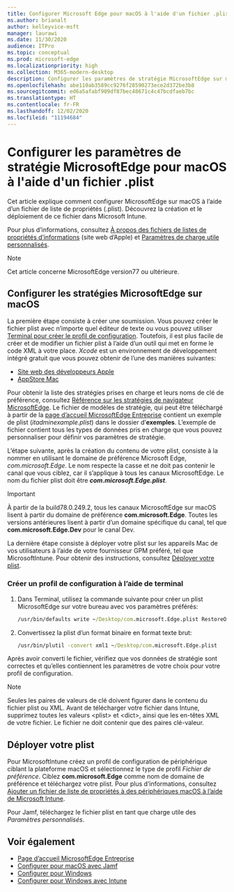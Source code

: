 ```yaml
---
title: Configurer Microsoft Edge pour macOS à l'aide d'un fichier .plist
ms.author: brianalt
author: kelleyvice-msft
manager: laurawi
ms.date: 11/30/2020
audience: ITPro
ms.topic: conceptual
ms.prod: microsoft-edge
ms.localizationpriority: high
ms.collection: M365-modern-desktop
description: Configurer les paramètres de stratégie MicrosoftEdge sur macOS à l'aide d'un fichier .plist
ms.openlocfilehash: abe110ab3589cc9276f28590273ece2d372be3b8
ms.sourcegitcommit: ed6a5afabf909df87bec48671c4c47bcdfaeb7bc
ms.translationtype: HT
ms.contentlocale: fr-FR
ms.lasthandoff: 12/02/2020
ms.locfileid: "11194684"
---
```

# Configurer les paramètres de stratégie MicrosoftEdge pour macOS à l'aide d'un fichier .plist

Cet article explique comment configurer MicrosoftEdge sur macOS à l’aide d’un fichier de liste de propriétés (.plist). Découvrez la création et le déploiement de ce fichier dans Microsoft Intune.

Pour plus d’informations, consultez [À propos des fichiers de listes de propriétés d’informations](https://developer.apple.com/library/archive/documentation/General/Reference/InfoPlistKeyReference/Articles/AboutInformationPropertyListFiles.html) (site web d’Apple) et [Paramètres de charge utile personnalisés](https://support.apple.com/guide/mdm/custom-mdm9abbdbe7/1/web/1).

> [!NOTE]
> Cet article concerne MicrosoftEdge version77 ou ultérieure.

## Configurer les stratégies MicrosoftEdge sur macOS

La première étape consiste à créer une soumission. Vous pouvez créer le fichier plist avec n’importe quel éditeur de texte ou vous pouvez utiliser [Terminal pour créer le profil de configuration](#create-a-configuration-profile-using-terminal). Toutefois, il est plus facile de créer et de modifier un fichier plist à l’aide d’un outil qui met en forme le code XML à votre place. *Xcode* est un environnement de développement intégré gratuit que vous pouvez obtenir de l’une des manières suivantes:

- [Site web des développeurs Apple](https://developer.apple.com/xcode/)
- [AppStore Mac](https://apps.apple.com/app/xcode/id497799835?mt=12)

Pour obtenir la liste des stratégies prises en charge et leurs noms de clé de préférence, consultez [Référence sur les stratégies de navigateur MicrosoftEdge](microsoft-edge-policies.md). Le fichier de modèles de stratégie, qui peut être téléchargé à partir de la [page d’accueil MicrosoftEdge Entreprise](https://aka.ms/EdgeEnterprise) contient un exemple de plist (*itadminexample.plist*) dans le dossier d’**exemples**. L’exemple de fichier contient tous les types de données pris en charge que vous pouvez personnaliser pour définir vos paramètres de stratégie. 

L’étape suivante, après la création du contenu de votre plist, consiste à la nommer en utilisant le domaine de préférence Microsoft Edge, *com.microsoft.Edge*. Le nom respecte la casse et ne doit pas contenir le canal que vous ciblez, car il s’applique à tous les canaux MicrosoftEdge. Le nom du fichier plist doit être **_com.microsoft.Edge.plist_**.

> [!IMPORTANT]
> À partir de la build78.0.249.2, tous les canaux MicrosoftEdge sur macOS lisent à partir du domaine de préférence **com.microsoft.Edge**. Toutes les versions antérieures lisent à partir d’un domaine spécifique du canal, tel que **com.microsoft.Edge.Dev** pour le canal Dev.

La dernière étape consiste à déployer votre plist sur les appareils Mac de vos utilisateurs à l’aide de votre fournisseur GPM préféré, tel que MicrosoftIntune. Pour obtenir des instructions, consultez [Déployer votre plist](#deploy-your-plist).

### Créer un profil de configuration à l’aide de terminal

1. Dans Terminal, utilisez la commande suivante pour créer un plist MicrosoftEdge sur votre bureau avec vos paramètres préférés:

   ```cmd
   /usr/bin/defaults write ~/Desktop/com.microsoft.Edge.plist RestoreOnStartup -int 1
   ```

2. Convertissez la plist d’un format binaire en format texte brut:

   ```cmd
   /usr/bin/plutil -convert xml1 ~/Desktop/com.microsoft.Edge.plist
   ```

Après avoir converti le fichier, vérifiez que vos données de stratégie sont correctes et qu’elles contiennent les paramètres de votre choix pour votre profil de configuration.

> [!NOTE]
> Seules les paires de valeurs de clé doivent figurer dans le contenu du fichier plist ou XML. Avant de télécharger votre fichier dans Intune, supprimez toutes les valeurs \<plist> et \<dict>, ainsi que les en-têtes XML de votre fichier. Le fichier ne doit contenir que des paires clé-valeur.

## Déployer votre plist

Pour MicrosoftIntune créez un profil de configuration de périphérique ciblant la plateforme macOS et sélectionnez le type de profil *Fichier de préférence*. Ciblez **com.microsoft.Edge** comme nom de domaine de préférence et téléchargez votre plist. Pour plus d’informations, consultez [Ajouter un fichier de liste de propriétés à des périphériques macOS à l’aide de Microsoft Intune](https://docs.microsoft.com/intune/configuration/preference-file-settings-macos).

Pour Jamf, téléchargez le fichier plist en tant que charge utile des *Paramètres personnalisés*.

## Voir également

- [Page d’accueil MicrosoftEdge Entreprise](https://aka.ms/EdgeEnterprise)
- [Configurer pour macOS avec Jamf](configure-microsoft-edge-on-mac-jamf.md)
- [Configurer pour Windows](configure-microsoft-edge.md)
- [Configurer pour Windows avec Intune](configure-edge-with-intune.md)
